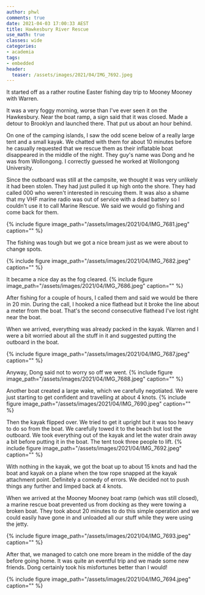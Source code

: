 ```yaml
---
author: phwl
comments: true
date: 2021-04-03 17:00:33 AEST
title: Hawkesbury River Rescue
use_math: true
classes: wide
categories:
- academia
tags:
- embedded
header:
  teaser: /assets/images/2021/04/IMG_7692.jpeg
---
```

It started off as a rather routine Easter fishing day trip to Mooney Mooney with
Warren.

It was a very foggy morning, worse than I've ever seen it on the Hawkesbury.
Near the boat ramp, a sign said that it was closed. Made a detour to Brooklyn 
and launched there. That put us about an hour behind.

On one of the camping islands, I saw the odd scene below of a really large tent and
a small kayak. We chatted with them for about 10 minutes before he casually requested that we rescue them as their inflatable boat disappeared in the middle of the night.
They guy's name was Dong and he was from Wollongong. I correctly guessed he worked
at Wollongong University.

Since the outboard was still at the campsite, we thought it was very unlikely it had
been stolen. They had just pulled it up high onto the shore. 
They had called 000 who weren't interested in rescuing them. It was also
a shame that my VHF marine radio was out of service with a dead battery so I couldn't
use it to call Marine Rescue.  We said we would go fishing and come back for them.

{% include figure image_path="/assets/images/2021/04/IMG_7681.jpeg" caption="" %}

The fishing was tough but we got a nice bream just as we were about to change spots. 

{% include figure image_path="/assets/images/2021/04/IMG_7682.jpeg" caption="" %}

It became a nice day as the fog cleared.
{% include figure image_path="/assets/images/2021/04/IMG_7686.jpeg" caption="" %}

After fishing for a couple of hours, I called them and said we would be there in 20
min. During the call, I hooked a nice flathead but it broke the line about a meter
from the boat. That's the second consecutive flathead I've lost right near the boat.

When we arrived, everything was already packed in the kayak. Warren and I were
a bit worried about all the stuff in it and suggested putting the outboard in the
boat. 

{% include figure image_path="/assets/images/2021/04/IMG_7687.jpeg" caption="" %}

Anyway, Dong said not to worry so off we went.
{% include figure image_path="/assets/images/2021/04/IMG_7688.jpeg" caption="" %}

Another boat created a large wake, which we carefully negotiated. We were just 
starting to get confident and travelling at about 4 knots.
{% include figure image_path="/assets/images/2021/04/IMG_7690.jpeg" caption="" %}

Then the kayak flipped over. We tried to get it upright but it was too heavy to 
do so from the boat. We carefully towed it to the beach but lost the outboard.
We took everything out of the kayak and let the water drain away a bit before putting
it in the boat. The tent took three people to lift.
{% include figure image_path="/assets/images/2021/04/IMG_7692.jpeg" caption="" %}

With nothing in the kayak, we got the boat up to about 15 knots and had the boat and
kayak on a plane when the tow rope snapped at the kayak attachment point. Definitely
a comedy of errors. We decided not to push things any further and limped back at
4 knots. 

When we arrived at the Mooney Mooney boat ramp (which was still closed), a marine rescue boat prevented us from docking as they were towing a broken boat. They took about 20 minutes to do this simple operation and we could easily have gone in and unloaded all our stuff while they were using the jetty. 

{% include figure image_path="/assets/images/2021/04/IMG_7693.jpeg" caption="" %}

After that, we managed to catch one more bream in the middle of the day before going home. It was quite
an eventful trip and we made some new friends. Dong certainly took his misfortunes better
than I would!

{% include figure image_path="/assets/images/2021/04/IMG_7694.jpeg" caption="" %}

